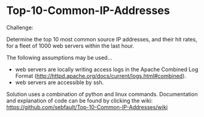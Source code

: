 Top-10-Common-IP-Addresses
==========================
Challenge:

  Determine the top 10 most common source IP addresses, and their hit rates, for a fleet of 1000 web servers within the     last hour.
  
  The following assumptions may be used...
  * web servers are locally writing access logs in the Apache Combined Log Format           (http://httpd.apache.org/docs/current/logs.html#combined).
  * web servers are accessible by ssh.

Solution uses a combination of python and linux commands.
Documentation and explanation of code can be found by clicking the wiki:
https://github.com/sebfault/Top-10-Common-IP-Addresses/wiki
